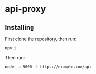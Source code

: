 # api-proxy

## Installing
First clone the repository, then run:
```bash
npm i
```
Then run:

```bash
node -p 5000 -t https://example.com/api
```
